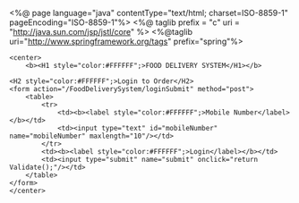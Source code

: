 <%@ page language="java" contentType="text/html; charset=ISO-8859-1"
	pageEncoding="ISO-8859-1"%>
<%@ taglib prefix = "c" uri = "http://java.sun.com/jsp/jstl/core" %>
<%@taglib uri="http://www.springframework.org/tags" prefix="spring"%>
<!DOCTYPE html PUBLIC "-//W3C//DTD HTML 4.01 Transitional//EN" "http://www.w3.org/TR/html4/loose.dtd">

<html>

<head>
<meta http-equiv="Content-Type" content="text/html; charset=ISO-8859-1">
<title>FOOD DELIVERY SYSTEM</title>
<script>
	function Validate() {

		
		    var mob = /^[1-9]{1}[0-9]{9}$/;
		    var txtMobile = document.getElementById("mobileNumber");
		      if (mob.test(txtMobile.value) == false) {
		        alert("Please enter valid mobile number.");
		        txtMobile.focus();
		        document.getElementById("mobileNumber").value="";
		        return false;
		    }
		    return true;
		
	}
</script>
</head>
<body background="${pageContext.request.contextPath}/images/food1.jpg">
 
	<center>
		<b><H1 style="color:#FFFFFF";>FOOD DELIVERY SYSTEM</H1></b>
	
	<H2 style="color:#FFFFFF";>Login to Order</H2>
	<form action="/FoodDeliverySystem/loginSubmit" method="post">
		<table>
			<tr>
				<td><b><label style="color:#FFFFFF";>Mobile Number</label></b></td>
				<td><input type="text" id="mobileNumber" name="mobileNumber" maxlength="10"/></td>
			</tr>
			<td><b><label style="color:#FFFFFF";>Login</label></b></td>
			<td><input type="submit" name="submit" onclick="return Validate();"/></td>
		</table>
	</form>
	</center>
</body>
</html>
